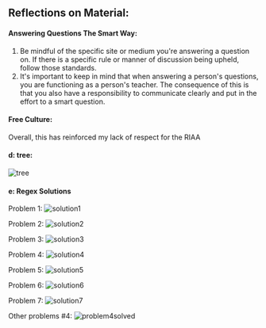## Reflections on Material:
#### Answering Questions The Smart Way: 
1. Be mindful of the specific site or medium you're answering a question on. If there is a specific rule or manner of discussion being upheld, follow those standards.
2. It's important to keep in mind that when answering a person's questions, you are functioning as a person's teacher. The consequence of this is that you also have a responsibility to communicate clearly and put in the effort to a smart question.

#### Free Culture:
Overall, this has reinforced my lack of respect for the RIAA



#### d: tree: 
![tree](http://i.imgur.com/qKxbBrH.png)

#### e: Regex Solutions
Problem 1: 
![solution1](http://i.imgur.com/iPKVvvk.png)

Problem 2: 
![solution2](http://i.imgur.com/n43mQQd.png)

Problem 3:
![solution3](http://i.imgur.com/ByPSkB7.png)

Problem 4:
![solution4](http://i.imgur.com/stW5c2a.png)

Problem 5:
![solution5](http://i.imgur.com/W2aXix9.png)

Problem 6:
![solution6](http://i.imgur.com/45wmTio.png)

Problem 7:
![solution7](http://i.imgur.com/yQXNuD4.png)

Other problems #4:
![problem4solved](http://i.imgur.com/oZ3rW4g.png)
